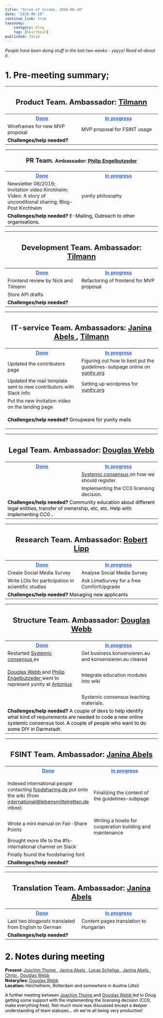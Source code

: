 ```yaml
---
title: "Scrum of Scrums, 2016-06-20"
date: "2016-06-20"
continue_link: true
taxonomy:
    category: blog
    tag: [heartbeat]
published: false
---
```


<div class="wiki-content">
 <div style="margin-left: 0.0px;">
  <p>
   <em>
    People have been doing stuff in the last two weeks - yayyy! Read all about it.
   </em>
  </p>
  <h1 id="ScrumofScrums,2016-06-20-1.Pre-meetingsummary;">
   1. Pre-meeting summary;
  </h1>
 </div>
 <p>
 </p>
 <div class="table-wrap">
  <table class="relative-table wrapped confluenceTable" style="width: 99.9155%;">
   <colgroup>
    <col style="width: 48.3912%;">
    </col>
    <col style="width: 51.6088%;">
    </col>
   </colgroup>
   <tbody>
    <tr>
     <th class="confluenceTh" colspan="2">
      <div class="content-wrapper">
       <h2 id="ScrumofScrums,2016-06-20-ProductTeam.Ambassador:">
        <strong>
         Product Team.
        </strong>
        Ambassador:
        <a class="confluence-userlink user-mention" data-base-url="https://yunity.atlassian.net/wiki" data-linked-resource-id="4227118" data-linked-resource-type="userinfo" data-linked-resource-version="3" data-username="tiltec" href="https://yunity.atlassian.net/wiki/display/~tiltec">
         Tilmann
        </a>
       </h2>
      </div>
     </th>
    </tr>
    <tr>
     <th class="confluenceTh">
      <span style="color: rgb(51,102,255);text-decoration: underline;">
       Done
      </span>
     </th>
     <th class="confluenceTh">
      <span style="color: rgb(51,102,255);text-decoration: underline;">
       In progress
      </span>
     </th>
    </tr>
    <tr>
     <td class="confluenceTd">
      Wireframes for new MVP proposal
     </td>
     <td class="confluenceTd">
      MVP proposal for FSINT usage
     </td>
    </tr>
    <tr>
     <td class="confluenceTd" colspan="2">
      <strong>
       <span style="color: rgb(0,0,0);text-decoration: none;">
        Challenges/help needed?
       </span>
      </strong>
     </td>
    </tr>
   </tbody>
  </table>
 </div>
 <div class="table-wrap">
  <table class="relative-table wrapped confluenceTable" style="width: 99.9155%;">
   <colgroup>
    <col style="width: 48.3912%;">
    </col>
    <col style="width: 51.6088%;">
    </col>
   </colgroup>
   <tbody>
    <tr>
     <th class="confluenceTh" colspan="2">
      <div class="content-wrapper">
       <p>
        <strong style="font-size: 20.0px;line-height: 1.5;">
         PR Team.
        </strong>
        Ambassador:
        <a class="confluence-userlink user-mention" data-base-url="https://yunity.atlassian.net/wiki" data-linked-resource-id="2162705" data-linked-resource-type="userinfo" data-linked-resource-version="1" data-username="Philip" href="https://yunity.atlassian.net/wiki/display/~Philip">
         Philip Engelbutzeder
        </a>
       </p>
      </div>
     </th>
    </tr>
    <tr>
     <th class="confluenceTh">
      <span style="color: rgb(51,102,255);text-decoration: underline;">
       Done
      </span>
     </th>
     <th class="confluenceTh">
      <span style="color: rgb(51,102,255);text-decoration: underline;">
       In progress
      </span>
     </th>
    </tr>
    <tr>
     <td class="confluenceTd">
      Newsletter 06/2016; Invitation video Kirchheim; Video: A story of unconditional sharing; Blog-Post Kirchheim
     </td>
     <td class="confluenceTd">
      yunity philosophy
     </td>
    </tr>
    <tr>
     <td class="confluenceTd" colspan="2">
      <strong>
       <span style="color: rgb(0,0,0);">
        Challenges/help needed?
       </span>
      </strong>
      <span style="color: rgb(0,0,0);">
       E-Mailing, Outreach to other organisations.
      </span>
     </td>
    </tr>
   </tbody>
  </table>
 </div>
 <div class="table-wrap">
  <table class="relative-table wrapped confluenceTable" style="width: 99.9155%;">
   <colgroup>
    <col style="width: 48.3912%;">
    </col>
    <col style="width: 51.6088%;">
    </col>
   </colgroup>
   <tbody>
    <tr>
     <th class="confluenceTh" colspan="2">
      <div class="content-wrapper">
       <h2 id="ScrumofScrums,2016-06-20-DevelopmentTeam.Ambassador:">
        <strong>
         Development Team.
        </strong>
        Ambassador:
        <a class="confluence-userlink user-mention" data-base-url="https://yunity.atlassian.net/wiki" data-linked-resource-id="4227118" data-linked-resource-type="userinfo" data-linked-resource-version="3" data-username="tiltec" href="https://yunity.atlassian.net/wiki/display/~tiltec">
         Tilmann
        </a>
       </h2>
      </div>
     </th>
    </tr>
    <tr>
     <th class="confluenceTh">
      <span style="color: rgb(51,102,255);text-decoration: underline;">
       Done
      </span>
     </th>
     <th class="confluenceTh">
      <span style="color: rgb(51,102,255);text-decoration: underline;">
       In progress
      </span>
     </th>
    </tr>
    <tr>
     <td class="confluenceTd">
      Frontend review by Nick and Tilmann
     </td>
     <td class="confluenceTd">
      Refactoring of frontend for MVP proposal
     </td>
    </tr>
    <tr>
     <td class="confluenceTd">
      Store API drafts
     </td>
     <td class="confluenceTd">
     </td>
    </tr>
    <tr>
     <td class="confluenceTd" colspan="2">
      <strong>
       <span style="color: rgb(0,0,0);text-decoration: none;">
        Challenges/help needed?
       </span>
      </strong>
     </td>
    </tr>
   </tbody>
  </table>
 </div>
 <div class="table-wrap">
  <table class="relative-table wrapped confluenceTable" style="width: 99.9155%;">
   <colgroup>
    <col style="width: 48.3912%;">
    </col>
    <col style="width: 51.6088%;">
    </col>
   </colgroup>
   <tbody>
    <tr>
     <th class="confluenceTh" colspan="2">
      <div class="content-wrapper">
       <h2 id="ScrumofScrums,2016-06-20-IT-serviceTeam.Ambassadors:,">
        <strong>
         IT-service Team.
        </strong>
        Ambassadors:
        <a class="confluence-userlink user-mention" data-base-url="https://yunity.atlassian.net/wiki" data-linked-resource-id="4227489" data-linked-resource-type="userinfo" data-linked-resource-version="2" data-username="Janina" href="https://yunity.atlassian.net/wiki/display/~Janina">
         Janina Abels
        </a>
        ,
        <a class="confluence-userlink user-mention" data-base-url="https://yunity.atlassian.net/wiki" data-linked-resource-id="4227118" data-linked-resource-type="userinfo" data-linked-resource-version="3" data-username="tiltec" href="https://yunity.atlassian.net/wiki/display/~tiltec">
         Tilmann
        </a>
       </h2>
      </div>
     </th>
    </tr>
    <tr>
     <th class="confluenceTh">
      <span style="color: rgb(51,102,255);text-decoration: underline;">
       Done
      </span>
     </th>
     <th class="confluenceTh">
      <span style="color: rgb(51,102,255);text-decoration: underline;">
       In progress
      </span>
     </th>
    </tr>
    <tr>
     <td class="confluenceTd">
      Updated the contributors page
     </td>
     <td class="confluenceTd">
      Figuring out how to best put the guidelines-subpage online on
      <a class="external-link" href="http://yunity.org" rel="nofollow">
       yunity.org
      </a>
     </td>
    </tr>
    <tr>
     <td class="confluenceTd">
      Updated the mail template sent to new contributors with Slack info
     </td>
     <td class="confluenceTd">
      Setting up wordpress for
      <a class="external-link" href="http://yunity.org" rel="nofollow">
       yunity.org
      </a>
     </td>
    </tr>
    <tr>
     <td class="confluenceTd">
      Put the new invitation video on the landing page
     </td>
     <td class="confluenceTd">
     </td>
    </tr>
    <tr>
     <td class="confluenceTd" colspan="2">
      <p>
       <strong>
        <span style="color: rgb(0,0,0);text-decoration: none;">
         Challenges/help needed?
        </span>
       </strong>
       <span style="color: rgb(0,0,0);text-decoration: none;">
        Groupware for yunity mails
       </span>
       <span style="color: rgb(0,0,0);text-decoration: none;">
       </span>
      </p>
     </td>
    </tr>
   </tbody>
  </table>
 </div>
 <div class="table-wrap">
  <table class="relative-table wrapped confluenceTable" style="width: 99.9155%;">
   <colgroup>
    <col style="width: 48.3912%;">
    </col>
    <col style="width: 51.6088%;">
    </col>
   </colgroup>
   <tbody>
    <tr>
     <th class="confluenceTh" colspan="2">
      <div class="content-wrapper">
       <h2 id="ScrumofScrums,2016-06-20-LegalTeam.Ambassador:">
        <strong>
         Legal Team.
        </strong>
        Ambassador:
        <a class="confluence-userlink user-mention" data-base-url="https://yunity.atlassian.net/wiki" data-linked-resource-id="917517" data-linked-resource-type="userinfo" data-linked-resource-version="8" data-username="dmhwebb" href="https://yunity.atlassian.net/wiki/display/~dmhwebb">
         Douglas Webb
        </a>
       </h2>
      </div>
     </th>
    </tr>
    <tr>
     <th class="confluenceTh">
      <span style="color: rgb(51,102,255);text-decoration: underline;">
       Done
      </span>
     </th>
     <th class="confluenceTh">
      <span style="color: rgb(51,102,255);text-decoration: underline;">
       In progress
      </span>
     </th>
    </tr>
    <tr>
     <td class="confluenceTd">
     </td>
     <td class="confluenceTd">
      <a data-linked-resource-id="13828248" data-linked-resource-type="page" data-linked-resource-version="83" href="https://yunity.atlassian.net/wiki/display/YUN/Systemic+consensus">
       Systemic consensus
      </a>
      on how we should register.
     </td>
    </tr>
    <tr>
     <td class="confluenceTd">
     </td>
     <td class="confluenceTd">
      Implementing the CC0 licensing decision.
     </td>
    </tr>
    <tr>
     <td class="confluenceTd" colspan="2">
      <strong>
       <span style="color: rgb(0,0,0);text-decoration: none;">
        Challenges/help needed?
       </span>
      </strong>
      <span style="color: rgb(0,0,0);text-decoration: none;">
       Community education about different legal entities, transfer of ownership, etc, etc. Help with implementing CC0
      </span>
      <strong>
       <span style="color: rgb(0,0,0);text-decoration: none;">
        .
        <br/>
       </span>
      </strong>
     </td>
    </tr>
   </tbody>
  </table>
 </div>
 <div class="table-wrap">
  <table class="relative-table wrapped confluenceTable" style="width: 99.9155%;">
   <colgroup>
    <col style="width: 48.3912%;">
    </col>
    <col style="width: 51.6088%;">
    </col>
   </colgroup>
   <tbody>
    <tr>
     <th class="confluenceTh" colspan="2">
      <div class="content-wrapper">
       <h2 id="ScrumofScrums,2016-06-20-ResearchTeam.Ambassador:">
        <strong>
         Research Team.
        </strong>
        Ambassador:
        <a class="confluence-userlink user-mention" data-base-url="https://yunity.atlassian.net/wiki" data-linked-resource-id="4227129" data-linked-resource-type="userinfo" data-linked-resource-version="1" data-username="Diogenes" href="https://yunity.atlassian.net/wiki/display/~Diogenes">
         Robert Lipp
        </a>
       </h2>
      </div>
     </th>
    </tr>
    <tr>
     <th class="confluenceTh">
      <span style="color: rgb(51,102,255);text-decoration: underline;">
       Done
      </span>
     </th>
     <th class="confluenceTh">
      <span style="color: rgb(51,102,255);text-decoration: underline;">
       In progress
      </span>
     </th>
    </tr>
    <tr>
     <td class="confluenceTd">
      Create Social Media Survey
     </td>
     <td class="confluenceTd">
      Analyse Social Media Survey
     </td>
    </tr>
    <tr>
     <td class="confluenceTd">
      Write LOIs for participation in scientific studies
     </td>
     <td class="confluenceTd">
      Ask LimeSurvey for a free ComfortUpgrade
     </td>
    </tr>
    <tr>
     <td class="confluenceTd" colspan="2">
      <strong>
       <span style="color: rgb(0,0,0);text-decoration: none;">
        Challenges/help needed?
       </span>
      </strong>
      <span style="color: rgb(0,0,0);text-decoration: none;">
       Managing new applicants
      </span>
      <strong>
       <span style="color: rgb(0,0,0);text-decoration: none;">
        <br/>
       </span>
      </strong>
     </td>
    </tr>
   </tbody>
  </table>
 </div>
 <div class="table-wrap">
  <table class="relative-table wrapped confluenceTable" style="width: 99.9155%;">
   <colgroup>
    <col style="width: 48.3912%;">
    </col>
    <col style="width: 51.6088%;">
    </col>
   </colgroup>
   <tbody>
    <tr>
     <th class="confluenceTh" colspan="2">
      <div class="content-wrapper">
       <h2 id="ScrumofScrums,2016-06-20-StructureTeam.Ambassador:">
        <strong>
         Structure Team.
        </strong>
        Ambassador:
        <a class="confluence-userlink user-mention" data-base-url="https://yunity.atlassian.net/wiki" data-linked-resource-id="917517" data-linked-resource-type="userinfo" data-linked-resource-version="8" data-username="dmhwebb" href="https://yunity.atlassian.net/wiki/display/~dmhwebb">
         Douglas Webb
        </a>
       </h2>
      </div>
     </th>
    </tr>
    <tr>
     <th class="confluenceTh">
      <span style="color: rgb(51,102,255);text-decoration: underline;">
       Done
      </span>
     </th>
     <th class="confluenceTh">
      <span style="color: rgb(51,102,255);text-decoration: underline;">
       In progress
      </span>
     </th>
    </tr>
    <tr>
     <td class="confluenceTd">
      Restarted
      <a data-linked-resource-id="13828248" data-linked-resource-type="page" data-linked-resource-version="83" href="https://yunity.atlassian.net/wiki/display/YUN/Systemic+consensus">
       Systemic consensus
      </a>
      es
     </td>
     <td class="confluenceTd">
      Get business.konsensieren.eu and konsensieren.eu cleared
     </td>
    </tr>
    <tr>
     <td class="confluenceTd">
      <div class="content-wrapper">
       <p>
        <a class="confluence-userlink user-mention" data-base-url="https://yunity.atlassian.net/wiki" data-linked-resource-id="917517" data-linked-resource-type="userinfo" data-linked-resource-version="8" data-username="dmhwebb" href="https://yunity.atlassian.net/wiki/display/~dmhwebb">
         Douglas Webb
        </a>
        and
        <a class="confluence-userlink user-mention" data-base-url="https://yunity.atlassian.net/wiki" data-linked-resource-id="2162705" data-linked-resource-type="userinfo" data-linked-resource-version="1" data-username="Philip" href="https://yunity.atlassian.net/wiki/display/~Philip">
         Philip Engelbutzeder
        </a>
        went to represent yunity at
        <a data-linked-resource-id="32440553" data-linked-resource-type="page" data-linked-resource-version="15" href="https://yunity.atlassian.net/wiki/pages/viewpage.action?pageId=32440553">
         Antonius
        </a>
       </p>
      </div>
     </td>
     <td class="confluenceTd">
      Integrate education modules into wiki
     </td>
    </tr>
    <tr>
     <td class="confluenceTd" colspan="1">
     </td>
     <td class="confluenceTd" colspan="1">
      Systemic consensus teaching materials.
     </td>
    </tr>
    <tr>
     <td class="confluenceTd" colspan="2">
      <strong>
       <span style="color: rgb(0,0,0);text-decoration: none;">
        Challenges/help needed?
       </span>
      </strong>
      <span style="color: rgb(0,0,0);text-decoration: none;">
       A couple of devs to help identify what kind of requirements are needed to code a new online systemic consensus tool. A couple of people who want to do some DIY in Darmstadt.
      </span>
      <strong>
       <span style="color: rgb(0,0,0);text-decoration: none;">
        <br/>
       </span>
      </strong>
     </td>
    </tr>
   </tbody>
  </table>
 </div>
 <div class="table-wrap">
  <table class="relative-table wrapped confluenceTable" style="width: 99.9214%;">
   <colgroup>
    <col style="width: 37.3735%;">
    </col>
    <col style="width: 62.6265%;">
    </col>
   </colgroup>
   <tbody>
    <tr>
     <th class="confluenceTh" colspan="2">
      <div class="content-wrapper">
       <h2 id="ScrumofScrums,2016-06-20-FSINTTeam.Ambassador:">
        <strong>
         FSINT Team.
        </strong>
        Ambassador:
        <a class="confluence-userlink user-mention" data-base-url="https://yunity.atlassian.net/wiki" data-linked-resource-id="4227489" data-linked-resource-type="userinfo" data-linked-resource-version="2" data-username="Janina" href="https://yunity.atlassian.net/wiki/display/~Janina">
         Janina Abels
        </a>
       </h2>
      </div>
     </th>
    </tr>
    <tr>
     <th class="confluenceTh">
      <span style="color: rgb(51,102,255);text-decoration: underline;">
       Done
      </span>
     </th>
     <th class="confluenceTh">
      <span style="color: rgb(51,102,255);text-decoration: underline;">
       In progress
      </span>
     </th>
    </tr>
    <tr>
     <td class="confluenceTd">
      <p>
       Indexed international people contacting
       <a class="external-link" href="http://foodsharing.de" rel="nofollow">
        foodsharing.de
       </a>
       put onto the wiki (from
       <a class="external-link" href="https://yunity.atlassian.netmailto:international@lebensmittelretten.de" rel="nofollow">
        international@lebensmittelretten.de
       </a>
       inbox)
      </p>
     </td>
     <td class="confluenceTd">
      Finalizing the content of the guidelines-subpage
     </td>
    </tr>
    <tr>
     <td class="confluenceTd">
      Wrote a mini manual on Fair-Share Points
     </td>
     <td class="confluenceTd">
      Writing a howto for cooperation building and maintenance
     </td>
    </tr>
    <tr>
     <td class="confluenceTd">
      Brought more life to the #fs-international channel on Slack
     </td>
     <td class="confluenceTd">
     </td>
    </tr>
    <tr>
     <td class="confluenceTd" colspan="1">
      Finally found the foodsharing font
     </td>
     <td class="confluenceTd" colspan="1">
     </td>
    </tr>
    <tr>
     <td class="confluenceTd" colspan="2">
      <strong>
       <span style="color: rgb(0,0,0);">
        Challenges/help needed?
       </span>
      </strong>
     </td>
    </tr>
   </tbody>
  </table>
 </div>
 <div class="table-wrap">
  <table class="relative-table wrapped confluenceTable" style="width: 99.9155%;">
   <colgroup>
    <col style="width: 48.3912%;">
    </col>
    <col style="width: 51.6088%;">
    </col>
   </colgroup>
   <tbody>
    <tr>
     <th class="confluenceTh" colspan="2">
      <div class="content-wrapper">
       <h2 id="ScrumofScrums,2016-06-20-TranslationTeam.Ambassador:">
        <strong>
         Translation Team.
        </strong>
        Ambassador:
        <a class="confluence-userlink user-mention" data-base-url="https://yunity.atlassian.net/wiki" data-linked-resource-id="4227489" data-linked-resource-type="userinfo" data-linked-resource-version="2" data-username="Janina" href="https://yunity.atlassian.net/wiki/display/~Janina">
         Janina Abels
        </a>
       </h2>
      </div>
     </th>
    </tr>
    <tr>
     <th class="confluenceTh">
      <span style="color: rgb(51,102,255);text-decoration: underline;">
       Done
      </span>
     </th>
     <th class="confluenceTh">
      <span style="color: rgb(51,102,255);text-decoration: underline;">
       In progress
      </span>
     </th>
    </tr>
    <tr>
     <td class="confluenceTd">
      Last two blogposts translated from English to German
     </td>
     <td class="confluenceTd">
      Content pages translation to Hungarian
     </td>
    </tr>
    <tr>
     <td class="confluenceTd" colspan="2">
      <strong>
       <span style="color: rgb(0,0,0);text-decoration: none;">
        Challenges/help needed?
       </span>
      </strong>
     </td>
    </tr>
   </tbody>
  </table>
 </div>
 <h1 id="ScrumofScrums,2016-06-20-2.Notesduringmeeting">
  <span style="color: rgb(0,0,0);text-decoration: none;">
   2. Notes during meeting
  </span>
 </h1>
 <p>
  <span style="color: rgb(0,0,0);text-decoration: none;">
   <span style="color: rgb(0,0,0);text-decoration: none;">
    <span style="color: rgb(0,0,0);text-decoration: none;">
    </span>
   </span>
  </span>
  <strong>
   <span style="color: rgb(0,0,0);text-decoration: none;">
    Present:
   </span>
  </strong>
  <span style="color: rgb(0,0,0);text-decoration: none;">
  </span>
  <span style="color: rgb(0,0,0);text-decoration: none;">
  </span>
  <a class="confluence-userlink user-mention" data-base-url="https://yunity.atlassian.net/wiki" data-linked-resource-id="4227074" data-linked-resource-type="userinfo" data-linked-resource-version="2" data-username="Joachim Thome" href="https://yunity.atlassian.net/wiki/display/~Joachim+Thome">
   Joachim Thome
  </a>
  ,
  <a class="confluence-userlink user-mention" data-base-url="https://yunity.atlassian.net/wiki" data-linked-resource-id="4227489" data-linked-resource-type="userinfo" data-linked-resource-version="2" data-username="Janina" href="https://yunity.atlassian.net/wiki/display/~Janina">
   Janina Abels
  </a>
  ,
  <a class="confluence-userlink user-mention" data-base-url="https://yunity.atlassian.net/wiki" data-linked-resource-id="40075289" data-linked-resource-type="userinfo" data-linked-resource-version="2" data-username="luke" href="https://yunity.atlassian.net/wiki/display/~luke">
   Lucas Scheliga
  </a>
  ,
  <a class="confluence-userlink user-mention" data-base-url="https://yunity.atlassian.net/wiki" data-linked-resource-id="4227489" data-linked-resource-type="userinfo" data-linked-resource-version="2" data-username="Janina" href="https://yunity.atlassian.net/wiki/display/~Janina">
   Janina Abels
  </a>
  ,
  <a class="confluence-userlink user-mention" data-base-url="https://yunity.atlassian.net/wiki" data-linked-resource-id="32440366" data-linked-resource-type="userinfo" data-linked-resource-version="2" data-username="Chrisi" href="https://yunity.atlassian.net/wiki/display/~Chrisi">
   Chrisi
  </a>
  ,
  <a class="confluence-userlink user-mention" data-base-url="https://yunity.atlassian.net/wiki" data-linked-resource-id="917517" data-linked-resource-type="userinfo" data-linked-resource-version="8" data-username="dmhwebb" href="https://yunity.atlassian.net/wiki/display/~dmhwebb">
   Douglas Webb
  </a>
  <strong>
   <span style="color: rgb(0,0,0);text-decoration: none;">
    <br/>
    Notary/ies:
   </span>
  </strong>
  <span style="color: rgb(0,0,0);text-decoration: none;">
   <a class="confluence-userlink user-mention" data-base-url="https://yunity.atlassian.net/wiki" data-linked-resource-id="917517" data-linked-resource-type="userinfo" data-linked-resource-version="8" data-username="dmhwebb" href="https://yunity.atlassian.net/wiki/display/~dmhwebb">
    Douglas Webb
   </a>
   <br style="text-decoration: none;"/>
   <strong>
    Location:
   </strong>
   Heichelheim, Rotterdam and somewhere in Austria (Jitsi)
  </span>
 </p>
 <p>
  <span style="color: rgb(0,0,0);text-decoration: none;">
   A further meeting between
   <a class="confluence-userlink user-mention" data-base-url="https://yunity.atlassian.net/wiki" data-linked-resource-id="4227074" data-linked-resource-type="userinfo" data-linked-resource-version="2" data-username="Joachim Thome" href="https://yunity.atlassian.net/wiki/display/~Joachim+Thome">
    Joachim Thome
   </a>
   and
   <a class="confluence-userlink user-mention" data-base-url="https://yunity.atlassian.net/wiki" data-linked-resource-id="917517" data-linked-resource-type="userinfo" data-linked-resource-version="8" data-username="dmhwebb" href="https://yunity.atlassian.net/wiki/display/~dmhwebb">
    Douglas Webb
   </a>
   led to Doug getting some support with the implementing the licensing decision (CC0, make everything free). Not much more was discussed except a deeper understanding of team statuses... oh we're all being very productive!
  </span>
 </p>
</div>
